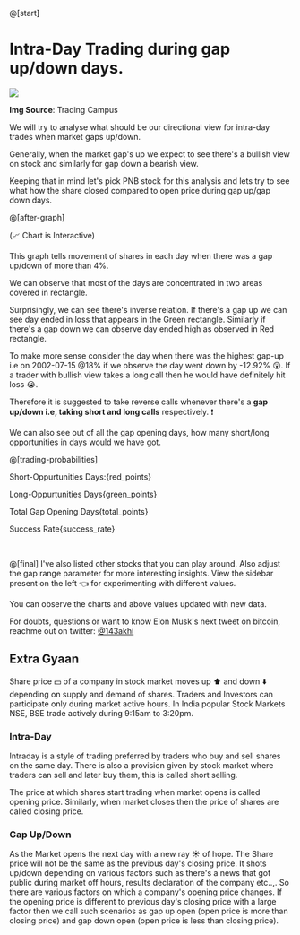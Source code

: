 @[start]
# Intra-Day Trading during gap up/down days.

![](https://www.tradingcampus.in/wp-content/uploads/2020/04/Basic-Gaps.png)

**Img Source**: Trading Campus

We will try to analyse what should be our directional view for intra-day trades when market gaps up/down.

Generally, when the market gap's up we expect to see there's a bullish view on stock and similarly for gap down a bearish view. 

Keeping that in mind let's pick PNB stock for this analysis and lets try to see what how the share closed compared to open price during gap up/gap down days.


@[after-graph]

(📈 Chart is Interactive)

This graph tells movement of shares in each day when there was a gap up/down of more than 4%.

We can observe that most of the days are concentrated in two areas covered in rectangle.

Surprisingly, we can see there's inverse relation. If there's a gap up we can see day ended in loss that appears in the Green rectangle. Similarly if there's a gap down we can observe day ended high as observed in Red rectangle.

To make more sense consider the day when there was the highest gap-up i.e on 2002-07-15 @18% if we observe the day went down by -12.92% 😲. If a trader with bullish view takes a long call then he would have definitely hit loss 😭.

Therefore it is suggested to take reverse calls whenever there's a **gap up/down i.e, taking short and long calls** respectively.  ❗

We can also see out of all the gap opening days, how many short/long opportunities in days would we have got.

@[trading-probabilities]
<style>
.tab {{
  margin: 0 10px;
  color: blue;
}}

.trading_types{{
display:flex;
}}
.trading_types > *{{
  margin: 0 5%;
}}

.trading_types .short {{
  color: red;
}}

.trading_types .long {{
  color: green;
}}

.trading_types .success_rate {{
  color: orange;
}}
</style>
<div class="trading_types">
  <p class="short">Short-Oppurtunities Days:<span class="tab">{red_points}</span></p>
  <p class="long">Long-Oppurtunities Days<span class="tab">{green_points}</span></p>
  <p class="total">Total Gap Opening Days<span class="tab">{total_points}</span></p>
  <p class="success_rate">Success Rate<span class="tab">{success_rate}</span></p>
</div>
<br>


@[final]
I've also listed other stocks that you can play around. Also adjust the gap range parameter for more interesting insights. View the sidebar present on the left 👈 for experimenting with different values.

You can observe the charts and above values updated with new data.


For doubts, questions or want to know Elon Musk's next tweet on bitcoin, reachme out on twitter:
[@143akhi](https://twitter.com/143akhi)


## Extra Gyaan

Share price 💵 of a company in stock market moves up ⬆️ and down ⬇️ depending on supply and demand of shares. Traders and Investors can participate only during market active hours. In India popular Stock Markets NSE, BSE trade actively during 9:15am to 3:20pm.

### Intra-Day
Intraday is a style of trading preferred by traders who buy and sell shares on the same day. There is also a provision given by stock market where traders can sell and later buy them, this is called short selling.

The price at which shares start trading when market opens is called opening price. Similarly, when market closes then the price of shares are called closing price.

### Gap Up/Down
As the Market opens the next day with a new ray ☀️ of hope. The Share price will not be the same as the previous day's closing price. It shots up/down depending on various factors such as there's a news that got public during market off hours, results declaration of the company etc..,. So there are various factors on which a company's opening price changes. If the opening price is different to previous day's closing price with a large factor then we call such scenarios as gap up open (open price is more than closing price) and gap down open (open price is less than closing price).
